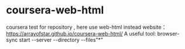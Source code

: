 # coursera-web-html
coursera test for repository , here use web-html instead
website： https://arrayofstar.github.io/coursera-web-html/
A useful tool: browser-sync start --server --directory --files"*"
